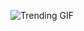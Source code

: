 ![Trending GIF](https://media0.giphy.com/media/v1.Y2lkPThiYjIxNzcyYmtzMXAxYmJ5ZjRqajZvcmZpNnhjb3ZkbnY5MnR6anI3N3loYzd4biZlcD12MV9naWZzX3NlYXJjaCZjdD1n/2jMtpIi8mhE8ctiMtK/giphy.gif)
